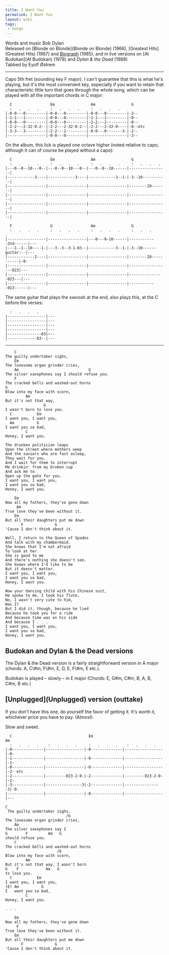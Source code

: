 ```yaml
---
title: I Want You
permalink: I Want You
layout: wiki
tags:
 - Songs
---
```


Words and music Bob Dylan  
Released on [Blonde on Blonde](Blonde on Blonde) (1966),
[Greatest Hits](Greatest Hits) (1967) and
[Biograph](Biograph) (1985), and in live versions on [At
Budokan](At Budokan) (1978) and *Dylan & the Dead* (1988)  
Tabbed by Eyolf Østrem

* * * * *

Capo 5th fret (sounding key F major). I can't guarantee that this is
what he's playing, but it's the most convenient key, especially if you
want to retain that characteristic little turn that goes through the
whole song, which can be played with all the important chords in C
major:

      C                 Em                Am                G
      :   .   .   .     :   .   .   .     :   .   .   .
    |-0-0---0---------|-0-0---0---------|-0-0---0---------|-3--
    |-1-1---1---------|-0-0---0---------|-1-1---1---------|-0--
    |-0-0---0---------|-0-0---0---------|-2-2---2---------|-0--
    |-2-2---2-32-0-2--|-2-2---2-32-0-2--|-2-2---2-32-0----|-0--etc
    |-3-3---3---------|-2-2---2---------|-0-0---0-------3-|-2--
    |-----------------|-0-0---0---------|-----------------|-3--

On the album, this lick is played one octave higher (noted relative to
capo, although it can of course be played without a capo):

      C                 Em                Am                G
      :   .   .   .     :   .   .   .     :   .   .   .     :   .   .   .
    |---0--0--10---0--|---0--0--10---0--|---0--0--10------|-----------------|
    |------------3----|------------3----|------------3--1-|-3--10-----------|
    |-----------------|-----------------|-----------------|--------20-------|
    |-----------------|-----------------|-----------------|-----------------|
    |-----------------|-----------------|-----------------|-----------------|
    |-----------------|-----------------|-----------------|-----------------|

      F                 G                 Am                G
      :   .   .   .     :   .   .   .     :   .   .   .     :   .   .     .
    |-----------------|-----------------|---0---0-10------|------------2nd------|---
    |---1--1--10----1-|---3--3--3-1-03--|------------3--1-|-3--10------guitar:--|---
    |------------2----|-----------------|-----------------|--------20-----------|-0-
    |-----------------|-----------------|-----------------|------------------023|---
    |-----------------|-----------------|-----------------|---------------023---|---
    |-----------------|-----------------|-----------------|------------013------|---

The same guitar that plays the swoosh at the end, also plays this, at
the C before the verses:

      :   .   .   .
    |-----------------|---
    |-----------------|---
    |-----------------|---
    |-----------------|---
    |---------------03|~--
    |-------------03--|---

* * * * *

        C
    The guilty undertaker sighs,
        Em
    The lonesome organ grinder cries,
        Am                               G
    The silver saxophones say I should refuse you.
        F
    The cracked bells and washed-out horns
    G
    Blow into my face with scorn,
             Am
    But it's not that way,
                     G
    I wasn't born to lose you.
      C           Em
    I want you, I want you,
      Am          G
    I want you so bad,
             C
    Honey, I want you.

    The drunken politician leaps
    Upon the street where mothers weep
    And the saviors who are fast asleep,
    They wait for you.
    And I wait for them to interrupt
    Me drinkin' from my broken cup
    And ask me to
    Open up the gate for you.
    I want you, I want you,
    I want you so bad,
    Honey, I want you.

        Em
    Now all my fathers, they've gone down
         Am
    True love they've been without it.
        Em
    But all their daughters put me down
           F              G
    'Cause I don't think about it.

    Well, I return to the Queen of Spades
    And talk with my chambermaid.
    She knows that I'm not afraid
    To look at her.
    She is good to me
    And there's nothing she doesn't see.
    She knows where I'd like to be
    But it doesn't matter.
    I want you, I want you,
    I want you so bad,
    Honey, I want you.

    Now your dancing child with his Chinese suit,
    He spoke to me, I took his flute.
    No, I wasn't very cute to him,
    Was I?
    But I did it, though, because he lied
    Because he took you for a ride
    And because time was on his side
    And because I . . .
    I want you, I want you,
    I want you so bad,
    Honey, I want you.

<h2 class="songversion">
Budokan and Dylan & the Dead versions

</h2>
The Dylan & the Dead version is a fairly straightforward version in A
major (chords: A, C\#m, F\#m, E, D, E, F\#m, E etc.).

Budokan is played – slowly – in E major (Chords: E, G\#m, C\#m, B, A, B,
C\#m, B etc.)

<h2 class="songversion">
[Unplugged](Unplugged) version (outtake)

</h2>
If you don't have this one, do yourself the favor of getting it. It's
worth it, whichever price you have to pay. (Almost).

Slow and sweet.

      C                                  Em                                 Am
      :   .   .   .    :   .   .   .     :   .   .   .    :   .   .   .
    |-0--------------|-----------------|-0--------------|-----------------|-0-
    |-1--------------|-----------------|-0--------------|-----------------|-1-
    |-0--------------|-----------------|-0--------------|-----------------|-2- etc
    |-2--------------|---------023-2-0-|-2--------------|---------023-2-0-|-2-
    |-3--------------|----------------3|-2--------------|----------------3|-0-
    |----------------|-----------------|-0--------------|-----------------|---

    C
     The guilty undertaker sighs,
                               /b
    The lonesome organ grinder cries,
        Am
    The silver saxophones say I
    G        F         Am   G
    should refuse you.
        C
    The cracked bells and washed-out horns
                           /b
    Blow into my face with scorn,
             Am
    But it's not that way, I wasn't born
    G    F            Am   G
    to lose you.
      C           Em
    I want you, I want you,
    (E) Am          G
    I   want you so bad,
             C
    Honey, I want you.

    . . .

        Em
    Now all my fathers, they've gone down
         F
    True love they've been without it.
        Em
    But all their daughters put me down
           F              G
    'Cause I don't think about it.
